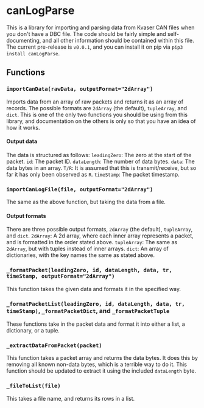 # canLogParse
This is a library for importing and parsing data from Kvaser CAN files when you don't have a DBC file. The code should be fairly simple and self-documenting, and all other information should be contained within this file. The current pre-release is `v0.0.1`, and you can install it on pip via `pip3 install canLogParse`.

## Functions
### `importCanData(rawData, outputFormat="2dArray")`
Imports data from an array of raw packets and returns it as an array of records. The possible formats are `2dArray` (the default), `tupleArray`, and `dict`. This is one of the only two functions you should be using from this library, and documentation on the others is only so that you have an idea of how it works.
####  Output data
The data is structured as follows:
`leadingZero`: The zero at the start of the packet.
`id`: The packet ID.
`dataLength`: The number of data bytes.
`data`: The data bytes in an array.
`T/R`: It is assumed that this is transmit/receive, but so far it has only been observed as `R`.
`timeStamp`: The packet timestamp.

### `importCanLogFile(file, outputFormat="2dArray")`
The same as the above function, but taking the data from a file.

#### Output formats
There are three possible output formats, `2dArray` (the default), `tupleArray`, and `dict`.
`2dArray`: A 2d array, where each inner array represents a packet, and is formatted in the order stated above.
`tupleArray`: The same as `2dArray`, but with tuples instead of inner arrays.
`dict`: An array of dictionaries, with the key names the same as stated above.

### `_formatPacket(leadingZero, id, dataLength, data, tr, timeStamp, outputFormat="2dArray")`
This function takes the given data and formats it in the specified way.

### `_formatPacketList(leadingZero, id, dataLength, data, tr, timeStamp)`, `_formatPacketDict`, and `_formatPacketTuple`
These functions take in the packet data and format it into either a list, a dictionary, or a tuple.

### `_extractDataFromPacket(packet)`
This function takes a packet array and returns the data bytes. It does this by removing all known non-data bytes, which is a terrible way to do it. This function should be updated to extract it using the included `dataLength` byte.
### `_fileToList(file)`
This takes a file name, and returns its rows in a list.

